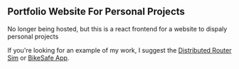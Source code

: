 ## Portfolio Website For Personal Projects

No longer being hosted, but this is a react frontend for a website to dispaly personal projects

If you're looking for an example of my work, I suggest the [Distributed Router Sim](https://github.com/hud987/DistributedRouters) or [BikeSafe App](https://github.com/hud987/BikeSafeApp).


